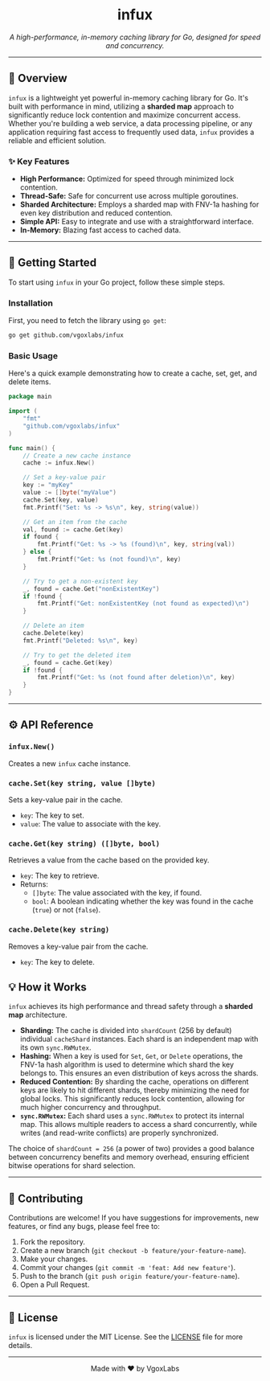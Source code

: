 <h1 align="center">infux</h1>

<p align="center">
<i>A high-performance, in-memory caching library for Go, designed for speed and concurrency.</i>
</p>

-----

## 📖 Overview

`infux` is a lightweight yet powerful in-memory caching library for Go. It's built with performance in mind, utilizing a **sharded map** approach to significantly reduce lock contention and maximize concurrent access. Whether you're building a web service, a data processing pipeline, or any application requiring fast access to frequently used data, `infux` provides a reliable and efficient solution.

### ✨ Key Features

  * **High Performance:** Optimized for speed through minimized lock contention.
  * **Thread-Safe:** Safe for concurrent use across multiple goroutines.
  * **Sharded Architecture:** Employs a sharded map with FNV-1a hashing for even key distribution and reduced contention.
  * **Simple API:** Easy to integrate and use with a straightforward interface.
  * **In-Memory:** Blazing fast access to cached data.

-----

## 🚀 Getting Started

To start using `infux` in your Go project, follow these simple steps.

### Installation

First, you need to fetch the library using `go get`:

```bash
go get github.com/vgoxlabs/infux
```

### Basic Usage

Here's a quick example demonstrating how to create a cache, set, get, and delete items.

```go
package main

import (
	"fmt"
	"github.com/vgoxlabs/infux"
)

func main() {
	// Create a new cache instance
	cache := infux.New()

	// Set a key-value pair
	key := "myKey"
	value := []byte("myValue")
	cache.Set(key, value)
	fmt.Printf("Set: %s -> %s\n", key, string(value))

	// Get an item from the cache
	val, found := cache.Get(key)
	if found {
		fmt.Printf("Get: %s -> %s (found)\n", key, string(val))
	} else {
		fmt.Printf("Get: %s (not found)\n", key)
	}

	// Try to get a non-existent key
	_, found = cache.Get("nonExistentKey")
	if !found {
		fmt.Printf("Get: nonExistentKey (not found as expected)\n")
	}

	// Delete an item
	cache.Delete(key)
	fmt.Printf("Deleted: %s\n", key)

	// Try to get the deleted item
	_, found = cache.Get(key)
	if !found {
		fmt.Printf("Get: %s (not found after deletion)\n", key)
	}
}
```

-----

## ⚙️ API Reference

### `infux.New()`

Creates a new `infux` cache instance.

### `cache.Set(key string, value []byte)`

Sets a key-value pair in the cache.

- `key`: The key to set.
- `value`: The value to associate with the key.

### `cache.Get(key string) ([]byte, bool)`

Retrieves a value from the cache based on the provided key.

- `key`: The key to retrieve.
- Returns:
  - `[]byte`: The value associated with the key, if found.
  - `bool`: A boolean indicating whether the key was found in the cache (`true`) or not (`false`).

### `cache.Delete(key string)`

Removes a key-value pair from the cache.

- `key`: The key to delete.

## 💡 How it Works

`infux` achieves its high performance and thread safety through a **sharded map** architecture.

  * **Sharding:** The cache is divided into `shardCount` (256 by default) individual `cacheShard` instances. Each shard is an independent map with its own `sync.RWMutex`.
  * **Hashing:** When a key is used for `Set`, `Get`, or `Delete` operations, the FNV-1a hash algorithm is used to determine which shard the key belongs to. This ensures an even distribution of keys across the shards.
  * **Reduced Contention:** By sharding the cache, operations on different keys are likely to hit different shards, thereby minimizing the need for global locks. This significantly reduces lock contention, allowing for much higher concurrency and throughput.
  * **`sync.RWMutex`:** Each shard uses a `sync.RWMutex` to protect its internal map. This allows multiple readers to access a shard concurrently, while writes (and read-write conflicts) are properly synchronized.

The choice of `shardCount = 256` (a power of two) provides a good balance between concurrency benefits and memory overhead, ensuring efficient bitwise operations for shard selection.

-----

## 🤝 Contributing

Contributions are welcome\! If you have suggestions for improvements, new features, or find any bugs, please feel free to:

1.  Fork the repository.
2.  Create a new branch (`git checkout -b feature/your-feature-name`).
3.  Make your changes.
4.  Commit your changes (`git commit -m 'feat: Add new feature'`).
5.  Push to the branch (`git push origin feature/your-feature-name`).
6.  Open a Pull Request.

-----

## 📄 License

`infux` is licensed under the MIT License. See the [LICENSE](LICENSE) file for more details.

-----

<p align="center">
Made with ❤️ by VgoxLabs
</p>